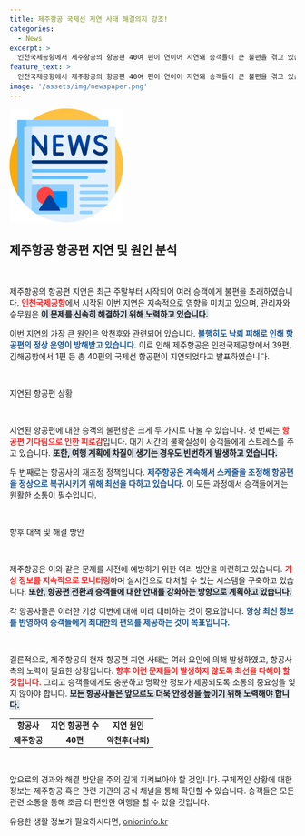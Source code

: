 ```yaml
---
title: 제주항공 국제선 지연 사태 해결의지 강조!
categories:
  - News
excerpt: >
  인천국제공항에서 제주항공의 항공편 40여 편이 연이어 지연돼 승객들이 큰 불편을 겪고 있습니다. 악기상에 원인이 있으며, 제주항공은 문제 해결에 나섰습니다.
feature_text: >
  인천국제공항에서 제주항공의 항공편 40여 편이 연이어 지연돼 승객들이 큰 불편을 겪고 있습니다. 악기상에 원인이 있으며, 제주항공은 문제 해결에 나섰습니다.
image: '/assets/img/newspaper.png'
---
```


<p><img src="/assets/img/newspaper.png" alt="kimp 속보" /></p>

<h2 data-ke-size="size26">제주항공 항공편 지연 및 원인 분석</h2>

<p data-ke-size="size16">&nbsp;</p>

<p>제주항공의 항공편 지연은 최근 주말부터 시작되어 여러 승객에게 불편을 초래하였습니다. <b><span style="color: #ee2323;">인천국제공항</span></b>에서 시작된 이번 지연은 지속적으로 영향을 미치고 있으며, 관리자와 승무원은 <b><span style="background-color: #21538527;">이 문제를 신속히 해결하기 위해 노력하고 있습니다.</span></b></p>

<p>이번 지연의 가장 큰 원인은 악천후와 관련되어 있습니다. <b><span style="color: #1a5490;">불행히도 낙뢰 피해로 인해 항공편의 정상 운영이 방해받고 있습니다.</span></b> 이로 인해 제주항공은 인천국제공항에서 39편, 김해공항에서 1편 등 총 40편의 국제선 항공편이 지연되었다고 발표하였습니다. </p>

<p data-ke-size="size16">&nbsp;</p>

<p>지연된 항공편 상황</p>

<p data-ke-size="size16">&nbsp;</p>

<p>지연된 항공편에 대한 승객의 불편함은 크게 두 가지로 나눌 수 있습니다. 첫 번째는 <b><span style="color: #ee2323;">항공편 기다림으로 인한 피로감</span></b>입니다. 대기 시간의 불확실성이 승객들에게 스트레스를 주고 있습니다. <b><span style="background-color: #21538527;">또한, 여행 계획에 차질이 생기는 경우도 빈번하게 발생하고 있습니다.</span></b> </p>

<p>두 번째로는 항공사의 재조정 정책입니다. <b><span style="color: #1a5490;">제주항공은 계속해서 스케줄을 조정해 항공편을 정상으로 복귀시키기 위해 최선을 다하고 있습니다.</span></b> 이 모든 과정에서 승객들에게는 원활한 소통이 필수입니다. </p>

<p data-ke-size="size16">&nbsp;</p>

<p>향후 대책 및 해결 방안</p>

<p data-ke-size="size16">&nbsp;</p>

<p>제주항공은 이와 같은 문제를 사전에 예방하기 위한 여러 방안을 마련하고 있습니다. <b><span style="color: #ee2323;">기상 정보를 지속적으로 모니터링</span></b>하며 실시간으로 대처할 수 있는 시스템을 구축하고 있습니다. <b><span style="background-color: #21538527;">또한, 항공편 전환과 승객들에 대한 안내를 강화하는 방향으로 계획하고 있습니다.</span></b></p>

<p>각 항공사들은 이러한 기상 이변에 대해 미리 대비하는 것이 중요합니다. <b><span style="color: #1a5490;">항상 최신 정보를 반영하여 승객들에게 최대한의 편의를 제공하는 것이 목표입니다.</span></b></p>

<p data-ke-size="size16">&nbsp;</p>

<p>결론적으로, 제주항공의 현재 항공편 지연 사태는 여러 요인에 의해 발생하였고, 항공사 측의 노력이 필요한 상황입니다. <b><span style="color: #ee2323;">향후 이런 문제들이 발생하지 않도록 최선을 다해야 할 것입니다.</span></b> 그리고 승객들에게도 충분하고 명확한 정보가 제공되도록 소통의 중요성을 잊지 않아야 합니다. <b><span style="background-color: #21538527;">모든 항공사들은 앞으로도 더욱 안정성을 높이기 위해 노력해야 합니다.</span></b></p>

<table style="width:100%; border-collapse:collapse;">
<tr>
<td style="text-align: center; height: 17px;"><b>항공사</b></td>
<td style="text-align: center; height: 17px;"><b>지연 항공편 수</b></td>
<td style="text-align: center; height: 17px;"><b>지연 원인</b></td>
</tr>
<tr>
<td style="text-align: center; height: 17px;"><b>제주항공</b></td>
<td style="text-align: center; height: 17px;"><b>40편</b></td>
<td style="text-align: center; height: 17px;"><b>악천후(낙뢰)</b></td>
</tr>
</table>

<p data-ke-size="size16">&nbsp;</p>

<p>앞으로의 경과와 해결 방안을 주의 깊게 지켜보아야 할 것입니다. 구체적인 상황에 대한 정보는 제주항공 혹은 관련 기관의 공식 채널을 통해 확인할 수 있습니다. 승객들은 모든 관련 소통을 통해 조금 더 편안한 여행을 할 수 있을 것입니다.</p>
유용한 생활 정보가 필요하시다면, <a href="https://onioninfo.kr" rel="dofollow">onioninfo.kr</a>


